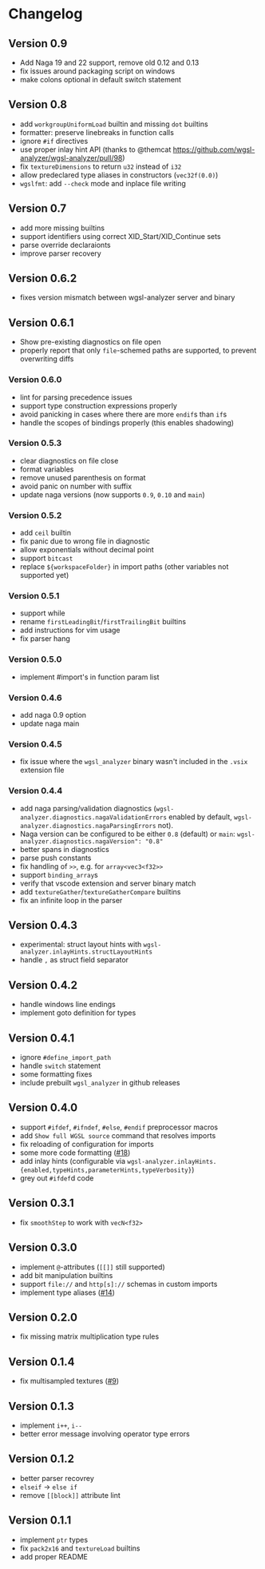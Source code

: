 # Changelog

## Version 0.9

- Add Naga 19 and 22 support, remove old 0.12 and 0.13
- fix issues around packaging script on windows
- make colons optional in default switch statement

## Version 0.8

- add `workgroupUniformLoad` builtin and missing `dot` builtins
- formatter: preserve linebreaks in function calls
- ignore `#if` directives
- use proper inlay hint API (thanks to @themcat <https://github.com/wgsl-analyzer/wgsl-analyzer/pull/98>)
- fix `textureDimensions` to return `u32` instead of `i32`
- allow predeclared type aliases in constructors (`vec32f(0.0)`)
- `wgslfmt`: add `--check` mode and inplace file writing

## Version 0.7

- add more missing builtins
- support identifiers using correct XID\_Start/XID\_Continue sets
- parse override declaraionts
- improve parser recovery

## Version 0.6.2

- fixes version mismatch between wgsl-analyzer server and binary

## Version 0.6.1

- Show pre-existing diagnostics on file open
- properly report that only `file`-schemed paths are supported, to prevent overwriting diffs

### Version 0.6.0

- lint for parsing precedence issues
- support type construction expressions properly
- avoid panicking in cases where there are more `endif`s than `if`s
- handle the scopes of bindings properly (this enables shadowing)

### Version 0.5.3

- clear diagnostics on file close
- format variables
- remove unused parenthesis on format
- avoid panic on number with suffix
- update naga versions (now supports `0.9`, `0.10` and `main`)

### Version 0.5.2

- add `ceil` builtin
- fix panic due to wrong file in diagnostic
- allow exponentials without decimal point
- support `bitcast`
- replace `${workspaceFolder}` in import paths (other variables not supported yet)

### Version 0.5.1

- support while
- rename `firstLeadingBit`/`firstTrailingBit` builtins
- add instructions for vim usage
- fix parser hang

### Version 0.5.0

- implement #import's in function param list

### Version 0.4.6

- add naga 0.9 option
- update naga main

### Version 0.4.5

- fix issue where the `wgsl_analyzer` binary wasn't included in the `.vsix` extension file

### Version 0.4.4

- add naga parsing/validation diagnostics (`wgsl-analyzer.diagnostics.nagaValidationErrors` enabled by default, `wgsl-analyzer.diagnostics.nagaParsingErrors` not).
- Naga version can be configured to be either `0.8` (default) or `main`: `wgsl-analyzer.diagnostics.nagaVersion": "0.8"`
- better spans in diagnostics
- parse push constants
- fix handling of `>>`, e.g. for `array<vec3<f32>>`
- support `binding_array`s
- verify that vscode extension and server binary match
- add `textureGather`/`textureGatherCompare` builtins
- fix an infinite loop in the parser

## Version 0.4.3

- experimental: struct layout hints with `wgsl-analyzer.inlayHints.structLayoutHints`
- handle `,` as struct field separator

## Version 0.4.2

- handle windows line endings
- implement goto definition for types

## Version 0.4.1

- ignore `#define_import_path`
- handle `switch` statement
- some formatting fixes
- include prebuilt `wgsl_analyzer` in github releases

## Version 0.4.0

- support `#ifdef`, `#ifndef`, `#else`, `#endif` preprocessor macros
- add `Show full WGSL source` command that resolves imports
- fix reloading of configuration for imports
- some more code formatting ([#18](https://github.com/wgsl-analyzer/wgsl-analyzer/pull/18))
- add inlay hints (configurable via `wgsl-analyzer.inlayHints.{enabled,typeHints,parameterHints,typeVerbosity}`)
- grey out `#ifdef`d code

## Version 0.3.1

- fix `smoothStep` to work with `vecN<f32>`

## Version 0.3.0

- implement `@`-attributes (`[[]]` still supported)
- add bit manipulation builtins
- support `file://` and `http[s]://` schemas in custom imports
- implement type aliases ([#14](https://github.com/wgsl-analyzer/wgsl-analyzer/pull/14))

## Version 0.2.0

- fix missing matrix multiplication type rules

## Version 0.1.4

- fix multisampled textures ([#9](https://github.com/wgsl-analyzer/wgsl-analyzer/issues/9))

## Version 0.1.3

- implement `i++`, `i--`
- better error message involving operator type errors

## Version 0.1.2

- better parser recovrey
- `elseif` -> `else if`
- remove `[[block]]` attribute lint

## Version 0.1.1

- implement `ptr` types
- fix `pack2x16` and `textureLoad` builtins
- add proper README
